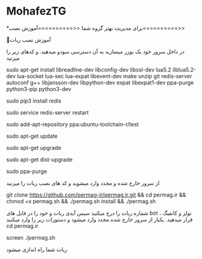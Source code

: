 # MohafezTG
*برای مدیریت بهتر گروه شما 
<<==========آموزش نصب==========>>


🔰آموزش نصب ربات 



در داخل سرور خود یک یوزر میسازید به آن دسترسی سودو میدهید.
و کدهای زیر را میزنید

sudo apt-get install libreadline-dev libconfig-dev libssl-dev lua5.2 liblua5.2-dev lua-socket lua-sec lua-expat libevent-dev make unzip git redis-server autoconf g++ libjansson-dev libpython-dev expat libexpat1-dev ppa-purge python3-pip python3-dev




sudo pip3 install redis





sudo service redis-server restart



sudo add-apt-repository ppa:ubuntu-toolchain-r/test



sudo apt-get update



sudo apt-get upgrade


sudo apt-get dist-upgrade


sudo ppa-purge



از سرور خارج شده و مجدد وارد میشوید و کد های نصب ربات را میزنید

git clone https://github.com/permag-ir/permag.ir.git && cd permag.ir && chmod +x permag.sh && ./permag.sh install && ./permag.sh

شماره ربات را درج میکنید 
سپس آیدی ربات و خود را در فایل های bot ، تولز و کانفیگ قرار میدهید.
یکبار از سرور خارج شده مجدد وارد میشود و دستورات زیر را وارد میکنید
cd permag.ir


screen ./permag.sh



ربات شما راه اندازی میشود
